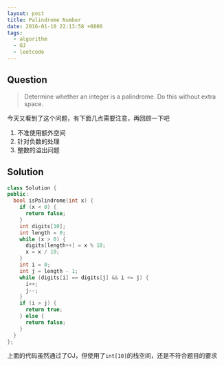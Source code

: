 ```yaml
---
layout: post
title: Palindrome Number
date: 2016-01-10 22:13:58 +0800
tags:
  - algorithm
  - OJ
  - leetcode
---
```


Question
--------

> Determine whether an integer is a palindrome. Do this without extra space.

今天又看到了这个问题，有下面几点需要注意，再回顾一下吧
1. 不准使用额外空间
2. 针对负数的处理
3. 整数的溢出问题

Solution
--------

```cpp
class Solution {
public:
  bool isPalindrome(int x) {
    if (x < 0) {
      return false;
    }
    int digits[10];
    int length = 0;
    while (x > 0) {
      digits[length++] = x % 10;
      x = x / 10;
    }
    int i = 0;
    int j = length - 1;
    while (digits[i] == digits[j] && i <= j) {
      i++;
      j--;
    }
    if (i > j) {
      return true;
    } else {
      return false;
    }
  }
};
```

上面的代码虽然通过了OJ，但使用了`int[10]`的栈空间，还是不符合题目的要求
